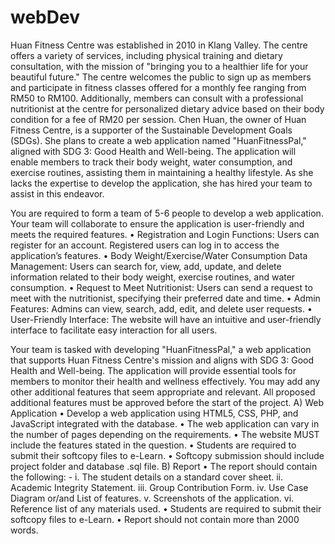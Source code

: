 # webDev

Huan Fitness Centre was established in 2010 in Klang Valley. The centre offers a variety of services, including physical training and dietary consultation, with the mission of "bringing you to a healthier life for your beautiful future." The centre welcomes the public to sign up as members and participate in fitness classes offered for a monthly fee ranging from RM50 to RM100. Additionally, members can consult with a professional nutritionist at the centre for personalized dietary advice based on their body condition for a fee of RM20 per session.
Chen Huan, the owner of Huan Fitness Centre, is a supporter of the Sustainable Development Goals (SDGs). She plans to create a web application named "HuanFitnessPal," aligned with SDG 3: Good Health and Well-being. The application will enable members to track their body weight, water consumption, and exercise routines, assisting them in maintaining a healthy lifestyle. As she lacks the expertise to develop the application, she has hired your team to assist in this endeavor.

You are required to form a team of 5-6 people to develop a web application. Your team will collaborate to ensure the application is user-friendly and meets the required features.
    • Registration and Login Functions: Users can register for an account. Registered users can log in to access the application’s features.
    • Body Weight/Exercise/Water Consumption Data Management: Users can search for, view, add, update, and delete information related to their body weight, exercise routines, and water consumption.
    • Request to Meet Nutritionist: Users can send a request to meet with the nutritionist, specifying their preferred date and time.
    • Admin Features: Admins can view, search, add, edit, and delete user requests. 
    • User-Friendly Interface: The website will have an intuitive and user-friendly interface to facilitate easy interaction for all users.

    
Your team is tasked with developing "HuanFitnessPal," a web application that supports Huan Fitness Centre's mission and aligns with SDG 3: Good Health and Well-being. The application will provide essential tools for members to monitor their health and wellness effectively. You may add any other additional features that seem appropriate and relevant. All proposed additional features must be approved before the start of the project.
    A) Web Application 
    • Develop a web application using HTML5, CSS, PHP, and JavaScript integrated with the database. 
    • The web application can vary in the number of pages depending on the requirements.
    • The website MUST include the features stated in the question.
    • Students are required to submit their softcopy files to e-Learn.
    • Softcopy submission should include project folder and database .sql file.
    B) Report
    • The report should contain the following: - 
        i. The student details on a standard cover sheet.
        ii. Academic Integrity Statement.
        iii. Group Contribution Form.
        iv. Use Case Diagram or/and List of features.
        v. Screenshots of the application.
        vi. Reference list of any materials used.
    • Students are required to submit their softcopy files to e-Learn.
    • Report should not contain more than 2000 words.
